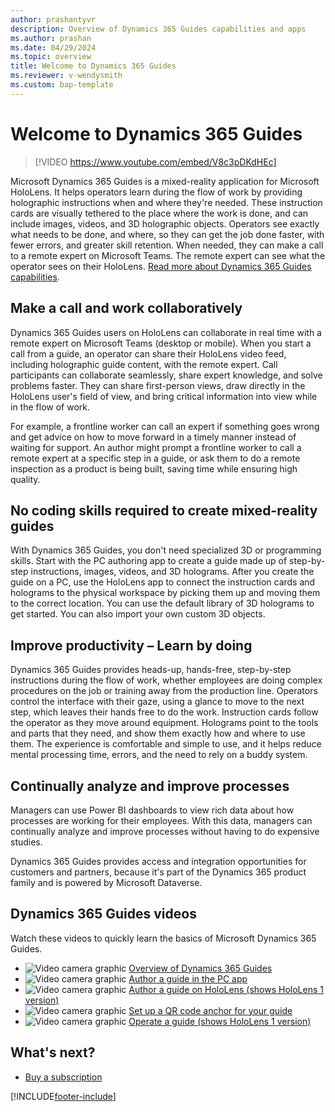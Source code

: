 ```yaml
---
author: prashantyvr
description: Overview of Dynamics 365 Guides capabilities and apps
ms.author: prashan
ms.date: 04/29/2024
ms.topic: overview
title: Welcome to Dynamics 365 Guides
ms.reviewer: v-wendysmith
ms.custom: bap-template
---
```


# Welcome to Dynamics 365 Guides

> [!VIDEO https://www.youtube.com/embed/V8c3pDKdHEc]

Microsoft Dynamics 365 Guides is a mixed-reality application for Microsoft HoloLens. It helps operators learn during the flow of work by providing holographic instructions when and where they're needed. These instruction cards are visually tethered to the place where the work is done, and can include images, videos, and 3D holographic objects. Operators see exactly what needs to be done, and where, so they can get the job done faster, with fewer errors, and greater skill retention. When needed, they can make a call to a remote expert on Microsoft Teams. The remote expert can see what the operator sees on their HoloLens. [Read more about Dynamics 365 Guides capabilities](https://dynamics.microsoft.com/mixed-reality/guides/?ef_id=34bba79ef37214ad99adc7aaf4d29e4f:G:s&OCID=AID2100366_SEM_34bba79ef37214ad99adc7aaf4d29e4f:G:s&msclkid=34bba79ef37214ad99adc7aaf4d29e4f).

## Make a call and work collaboratively

Dynamics 365 Guides users on HoloLens can collaborate in real time with a remote expert on Microsoft Teams (desktop or mobile). When you start a call from a guide, an operator can share their HoloLens video feed, including holographic guide content, with the remote expert. Call participants can collaborate seamlessly, share expert knowledge, and solve problems faster. They can share first-person views, draw directly in the HoloLens user's field of view, and bring critical information into view while in the flow of work. 

For example, a frontline worker can call an expert if something goes wrong and get advice on how to move forward in a timely manner instead of waiting for support. An author might prompt a frontline worker to call a remote expert at a specific step in a guide, or ask them to do a remote inspection as a product is being built, saving time while ensuring high quality.

## No coding skills required to create mixed-reality guides

With Dynamics 365 Guides, you don't need specialized 3D or programming skills. Start with the PC authoring app to create a guide made up of step-by-step instructions, images, videos, and 3D holograms. After you create the guide on a PC, use the HoloLens app to connect the instruction cards and holograms to the physical workspace by picking them up and moving them to the correct location. You can use the default library of 3D holograms to get started. You can also import your own custom 3D objects.

## Improve productivity – Learn by doing

Dynamics 365 Guides provides heads-up, hands-free, step-by-step instructions during the flow of work, whether employees are doing complex procedures on the job or training away from the production line. Operators control the interface with their gaze, using a glance to move to the next step, which leaves their hands free to do the work. Instruction cards follow the operator as they move around equipment. Holograms point to the tools and parts that they need, and show them exactly how and where to use them. The experience is comfortable and simple to use, and it helps reduce mental processing time, errors, and the need to rely on a buddy system.

## Continually analyze and improve processes

Managers can use Power BI dashboards to view rich data about how processes are working for their employees. With this data, managers can continually analyze and improve processes without having to do expensive studies.

Dynamics 365 Guides provides access and integration opportunities for customers and partners, because it's part of the Dynamics 365 product family and is powered by Microsoft Dataverse.

## Dynamics 365 Guides videos

Watch these videos to quickly learn the basics of Microsoft Dynamics 365 Guides.

- ![Video camera graphic](media/video-camera.PNG "Video camera graphic") [Overview of Dynamics 365 Guides](https://aka.ms/guidesoverview)
- ![Video camera graphic](media/video-camera.PNG "Video camera graphic") [Author a guide in the PC app](https://aka.ms/pcauthor)
- ![Video camera graphic](media/video-camera.PNG "Video camera graphic") [Author a guide on HoloLens (shows HoloLens 1 version)](https://aka.ms/hololensauthor)
- ![Video camera graphic](media/video-camera.PNG "Video camera graphic") [Set up a QR code anchor for your guide](https://youtu.be/NhdBG3emNUs)
- ![Video camera graphic](media/video-camera.PNG "Video camera graphic") [Operate a guide (shows HoloLens 1 version)](https://aka.ms/guidesoperate)

## What's next?

- [Buy a subscription](buy-guides.md)

[!INCLUDE[footer-include](../includes/footer-banner.md)]
